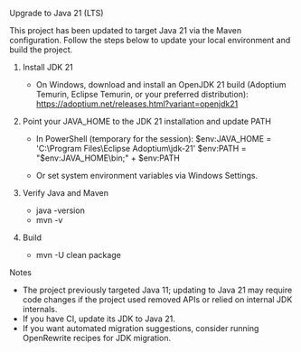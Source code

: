 Upgrade to Java 21 (LTS)

This project has been updated to target Java 21 via the Maven configuration. Follow the steps below to update your local environment and build the project.

1) Install JDK 21
   - On Windows, download and install an OpenJDK 21 build (Adoptium Temurin, Eclipse Temurin, or your preferred distribution):
     https://adoptium.net/releases.html?variant=openjdk21

2) Point your JAVA_HOME to the JDK 21 installation and update PATH
   - In PowerShell (temporary for the session):
     $env:JAVA_HOME = 'C:\Program Files\Eclipse Adoptium\jdk-21'
     $env:PATH = "$env:JAVA_HOME\\bin;" + $env:PATH

   - Or set system environment variables via Windows Settings.

3) Verify Java and Maven
   - java -version
   - mvn -v

4) Build
   - mvn -U clean package

Notes
- The project previously targeted Java 11; updating to Java 21 may require code changes if the project used removed APIs or relied on internal JDK internals.
- If you have CI, update its JDK to Java 21.
- If you want automated migration suggestions, consider running OpenRewrite recipes for JDK migration.

